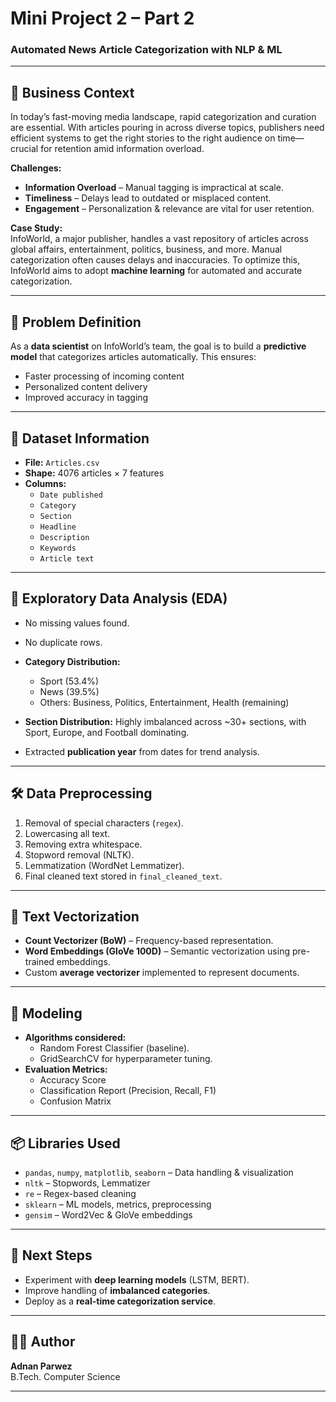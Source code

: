 # Mini Project 2 – Part 2  
### Automated News Article Categorization with NLP & ML  

---

## 📌 Business Context  
In today’s fast-moving media landscape, rapid categorization and curation are essential. With articles pouring in across diverse topics, publishers need efficient systems to get the right stories to the right audience on time—crucial for retention amid information overload.  

**Challenges:**  
- **Information Overload** – Manual tagging is impractical at scale.  
- **Timeliness** – Delays lead to outdated or misplaced content.  
- **Engagement** – Personalization & relevance are vital for user retention.  

**Case Study:**  
InfoWorld, a major publisher, handles a vast repository of articles across global affairs, entertainment, politics, business, and more. Manual categorization often causes delays and inaccuracies. To optimize this, InfoWorld aims to adopt **machine learning** for automated and accurate categorization.  

---

## 🎯 Problem Definition  
As a **data scientist** on InfoWorld’s team, the goal is to build a **predictive model** that categorizes articles automatically. This ensures:  
- Faster processing of incoming content  
- Personalized content delivery  
- Improved accuracy in tagging  

---

## 📂 Dataset Information  
- **File:** `Articles.csv`  
- **Shape:** 4076 articles × 7 features  
- **Columns:**  
  - `Date published`  
  - `Category`  
  - `Section`  
  - `Headline`  
  - `Description`  
  - `Keywords`  
  - `Article text`  

---

## 🔎 Exploratory Data Analysis (EDA)  
- No missing values found.  
- No duplicate rows.  
- **Category Distribution:**  
  - Sport (53.4%)  
  - News (39.5%)  
  - Others: Business, Politics, Entertainment, Health (remaining)  

- **Section Distribution:** Highly imbalanced across ~30+ sections, with Sport, Europe, and Football dominating.  
- Extracted **publication year** from dates for trend analysis.  

---

## 🛠️ Data Preprocessing  
1. Removal of special characters (`regex`).  
2. Lowercasing all text.  
3. Removing extra whitespace.  
4. Stopword removal (NLTK).  
5. Lemmatization (WordNet Lemmatizer).  
6. Final cleaned text stored in `final_cleaned_text`.  

---

## 🔡 Text Vectorization  
- **Count Vectorizer (BoW)** – Frequency-based representation.  
- **Word Embeddings (GloVe 100D)** – Semantic vectorization using pre-trained embeddings.  
- Custom **average vectorizer** implemented to represent documents.  

---

## 🤖 Modeling  
- **Algorithms considered:**  
  - Random Forest Classifier (baseline).  
  - GridSearchCV for hyperparameter tuning.  
- **Evaluation Metrics:**  
  - Accuracy Score  
  - Classification Report (Precision, Recall, F1)  
  - Confusion Matrix  

---

## 📦 Libraries Used  
- `pandas`, `numpy`, `matplotlib`, `seaborn` – Data handling & visualization  
- `nltk` – Stopwords, Lemmatizer  
- `re` – Regex-based cleaning  
- `sklearn` – ML models, metrics, preprocessing  
- `gensim` – Word2Vec & GloVe embeddings  

---

## 🚀 Next Steps  
- Experiment with **deep learning models** (LSTM, BERT).  
- Improve handling of **imbalanced categories**.  
- Deploy as a **real-time categorization service**.  

---

## 👩‍💻 Author  
**Adnan Parwez**  
B.Tech. Computer Science  

---

 

